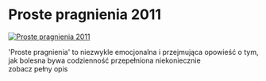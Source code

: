 Proste pragnienia 2011 
=============
[![Proste pragnienia 2011 ](http://vidos.pl/images/player.gif)](http://vidos.pl/proste-pragnienia-2011)

 'Proste pragnienia' to niezwykle emocjonalna i przejmująca opowieść o tym, jak bolesna bywa codzienność przepełniona niekoniecznie zobacz pełny opis
